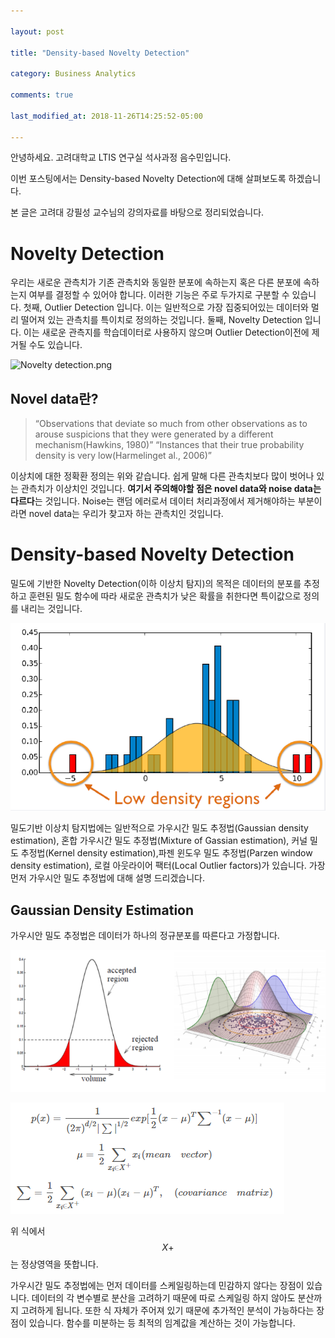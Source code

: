 ```yaml
---

layout: post

title: "Density-based Novelty Detection"

category: Business Analytics

comments: true

last_modified_at: 2018-11-26T14:25:52-05:00

---
```


안녕하세요. 고려대학교 LTIS 연구실 석사과정 음수민입니다.  

이번 포스팅에서는 Density-based Novelty Detection에 대해 살펴보도록 하겠습니다.  

본 글은 고려대 강필성 교수님의 강의자료를 바탕으로 정리되었습니다.  


  
# Novelty Detection  
  
우리는 새로운 관측치가 기존 관측치와 동일한 분포에 속하는지 혹은 다른 분포에 속하는지 여부를 결정할 수 있어야 합니다.
이러한 기능은 주로 두가지로 구분할 수 있습니다. 첫째, Outlier Detection 입니다. 이는 일반적으로 가장 집중되어있는 데이터와 멀리 떨어져 있는 관측치를 특이치로 정의하는 것입니다. 
둘째, Novelty Detection 입니다. 이는 새로운 관측지를 학습데이터로 사용하지 않으며 Outlier Detection이전에 제거될 수도 있습니다.    

 ![Novelty detection.png](https://scikit-learn.org/stable/_images/sphx_glr_plot_oneclass_0011.png)  
 
## Novel data란?

>“Observations that deviate so much from other observations as to arouse suspicions that they were generated by a different mechanism(Hawkins, 1980)” “Instances that their true probability density is very low(Harmelinget al., 2006)”

이상치에 대한 정확환 정의는 위와 같습니다. 쉽게 말해 다른 관측치보다 많이 벗어나 있는 관측치가 이상치인 것입니다. **여기서 주의해야할 점은 novel data와 noise data는 다르다**는 것입니다. Noise는 랜덤 에러로서 데이터 처리과정에서 제거해야하는 부분이라면 novel data는 우리가 찾고자 하는 관측치인 것입니다.   
 

# Density-based Novelty Detection 

밀도에 기반한 Novelty Detection(이하 이상치 탐지)의 목적은 데이터의 분포를 추정하고 훈련된 밀도 함수에 따라 새로운 관측치가 낮은 확률을 취한다면 특이값으로 정의를 내리는 것입니다. 

 ![Low density region](https://github.com/Soomin-Eum/Soomin-Eum.github.io/blob/master/images/1.PNG?raw=true)  


밀도기반 이상치 탐지법에는 일반적으로 가우시간 밀도 추정법(Gaussian density estimation), 혼합 가우시간 밀도 추정법(Mixture of Gassian estimation), 커널 밀도 추정법(Kernel density estimation),파젠 윈도우 밀도 추정법(Parzen window density estimation), 로컬 아웃라이어 팩터(Local Outlier factors)가 있습니다. 가장 먼저 가우시안 밀도 추정법에 대해 설명 드리겠습니다.  

## Gaussian Density Estimation

가우시안 밀도 추정법은 데이터가 하나의 정규분포를 따른다고 가정합니다. 

![Gaussian Density Estimation](https://github.com/Soomin-Eum/Soomin-Eum.github.io/blob/master/images/2.PNG?raw=true)  

![1](https://github.com/Soomin-Eum/Soomin-Eum.github.io/blob/master/images/3.PNG?raw=true)  

위 식에서 
$$ 
X+ 
$$는 정상영역을 뜻합니다.  


가우시간 밀도 추정법에는 먼저 데이터를 스케일링하는데 민감하지 않다는 장점이 있습니다. 데이터의 각 변수별로 분산을 고려하기 때문에 따로 스케일링 하지 않아도 분산까지 고려하게 됩니다. 또한 식 자체가 주어져 있기 때문에 추가적인 분석이 가능하다는 장점이 있습니다. 함수를 미분하는 등 최적의 임계값을 계산하는 것이 가능합니다.   
 

